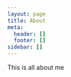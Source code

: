 ```yaml
---
layout: page
title: About
meta:
  header: []
  footer: []
sidebar: []
---
```


This is all about me
